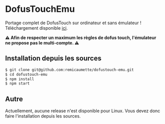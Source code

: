 # DofusTouchEmu
Portage complet de DofusTouch sur ordinateur et sans émulateur !
Téléchargement disponible [ici](https://github.com/remicaumette/dofustouch-emu/releases).

**:warning: Afin de respecter un maximum les règles de dofus touch, l'émulateur ne propose pas le multi-compte. :warning:**

## Installation depuis les sources
```sh
$ git clone git@github.com:remicaumette/dofustouch-emu.git
$ cd dofustouch-emu
$ npm install
$ npm start
```

## Autre
Actuellement, aucune release n'est disponible pour Linux. Vous devez donc faire l'installation depuis les sources.
